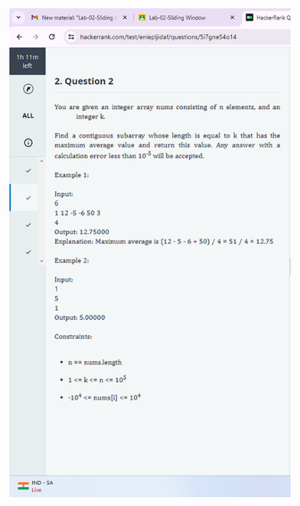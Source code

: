 <img src="https://github.com/Syed-Javith/Winter-Camp-DSA/blob/master/Arrays/SlidingWindow/TestProblems/image%20(3).png"/>